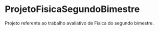 # ProjetoFisicaSegundoBimestre
Projeto referente ao trabalho avaliativo de Física do segundo bimestre.

